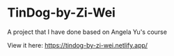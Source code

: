 # TinDog-by-Zi-Wei
A project that I have done based on Angela Yu's course

View it here: https://tindog-by-zi-wei.netlify.app/
